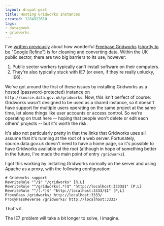 ```yaml
---
layout: drupal-post
title: Hosting Gridworks Instances
created: 1284922610
tags:
- datagovuk
- gridworks
---
```

I've [written previously](http://www.jenitennison.com/blog/node/145) about how wonderful [Freebase Gridworks](http://code.google.com/p/freebase-gridworks/) ([shortly to be "Google Refine"](http://groups.google.com/group/freebase-gridworks/browse_thread/thread/f58390cd729c35fe/636f8332b44fbb00#636f8332b44fbb00)) is for cleaning and converting data. Within the UK public sector, there are two big barriers to its use, however:

  1. Public sector workers typically can't install software on their computers.
  2. They're also typically stuck with IE7 (or even, if they're really unlucky, IE6).

We've got around the first of these issues by installing Gridworks as a hosted (password-protected) instance on `http://source.data.gov.uk/gridworks`. Now, this isn't perfect of course: Gridworks wasn't designed to be used as a shared instance, so it doesn't have support for multiple users operating on the same project at the same time, let alone things like user accounts or access control. So we're operating on trust here -- hoping that people won't delete or edit each others' projects -- but it's worth the risk.

It's also not particularly pretty in that the links that Gridworks uses all assume that it's running at the root of a web server. Fortunately, source.data.gov.uk doesn't need to have a home page, so it's possible to have Gridworks available at the root (although in hope of something better in the future, I've made the main point of entry `/gridworks`).

I got this working by installing Gridworks normally on the server and using Apache as a proxy, with the following configuration:

    # Gridworks support
    RewriteRule "^/$" "/gridworks" [R,L]
    RewriteRule "^/gridworks(.*)$" "http://localhost:3333$1" [P,L]
    RewriteRule "^/(.*)$" "http://localhost:3333/$1" [P,L]
    ProxyPass /gridworks/ http://localhost:3333/
    ProxyPassReverse /gridworks/ http://localhost:3333/

That's it.

The IE7 problem will take a bit longer to solve, I imagine.
